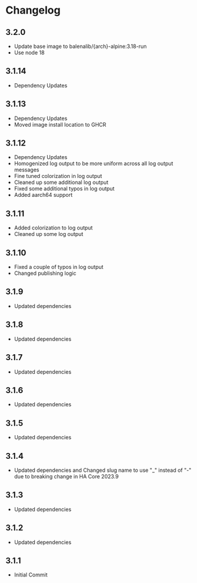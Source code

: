 # Changelog

## 3.2.0

- Update base image to balenalib/{arch}-alpine:3.18-run
- Use node 18

## 3.1.14

- Dependency Updates

## 3.1.13

- Dependency Updates
- Moved image install location to GHCR

## 3.1.12

- Dependency Updates
- Homogenized log output to be more uniform across all log output messages
- Fine tuned colorization in log output
- Cleaned up some additional log output
- Fixed some additional typos in log output
- Added aarch64 support

## 3.1.11

- Added colorization to log output
- Cleaned up some log output

## 3.1.10

- Fixed a couple of typos in log output
- Changed publishing logic

## 3.1.9

- Updated dependencies

## 3.1.8

- Updated dependencies

## 3.1.7

- Updated dependencies

## 3.1.6

- Updated dependencies

## 3.1.5

- Updated dependencies

## 3.1.4

- Updated dependencies and Changed slug name to use "_" instead of "-" due to breaking change in HA Core 2023.9

## 3.1.3

- Updated dependencies

## 3.1.2

- Updated dependencies

## 3.1.1

- Initial Commit
